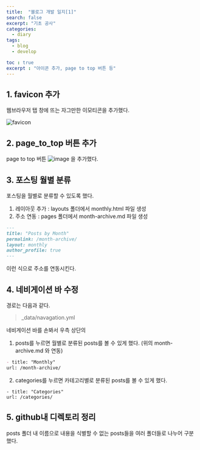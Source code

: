 ```yaml
---
title:  "블로그 개발 일지[1]"
search: false
excerpt: "기초 공사"
categories: 
  - diary
tags:
  - blog
  - develop

toc : true
excerpt : "아이콘 추가, page to top 버튼 등"
--- 
```

<!-- basic info -->

## 1. favicon 추가
웹브라우저 탭 창에 뜨는 자그만한 이모티콘을 추가했다.  
  
![favicon](https://user-images.githubusercontent.com/68508521/132111096-6ec9b26d-7e51-42c0-aa09-40a53cf7b270.png)

## 2. page_to_top 버튼 추가
page to top 버튼 ![image](https://user-images.githubusercontent.com/68508521/132111181-c53e3e43-0a35-4c56-89d3-3c00e715687f.png) 을 추가했다.  
      
## 3. 포스팅 월별 분류
포스팅을 월별로 분류할 수 있도록 했다.  
1. 레이아웃 추가 : layouts 폴더에서 monthly.html 파일 생성
2. 주소 연동 : pages 폴더에서 month-archive.md 파일 생성
```md
---
title: "Posts by Month"
permalink: /month-archive/
layout: monthly
author_profile: true
---
```   
이런 식으로 주소를 연동시킨다. 

## 4. 네비게이션 바 수정
경로는 다음과 같다.
> _data/navagation.yml

네비게이션 바를 손봐서 우측 상단의 
1. posts를 누르면 월별로 분류된 posts를 볼 수 있게 했다. (위의 month-archive.md 와 연동)

```md
- title: "Monthly"
url: /month-archive/
```
2. categories를 누르면 카테고리별로 분류된 posts를 볼 수 있게 했다. 

```
- title: "Categories"
url: /categories/
```

## 5. github내 디렉토리 정리

posts 폴더 내 이름으로 내용을 식별할 수 없는 posts들을 여러 폴더들로 나누어 구분했다.
